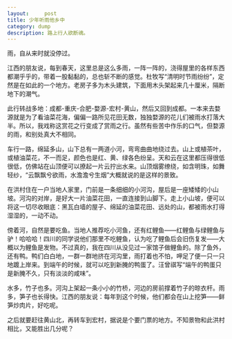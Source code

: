 ```yaml
---
layout:     post
title: 少年听雨他乡中
category: dump
description: 路上行人欲断魂。
---
```

雨，自从来时就没停过。

江西的朋友说，每到春天，这里总是这么多雨，一阵一阵的，浇得屋里的各样东西都潮乎乎的，带着一股黏黏的，总也斩不断的感觉。杜牧写“清明时节雨纷纷”，定然是在如此的一个地方。老房子多为木头建筑，下面用木头架起来几十厘米，隔断地下的潮气。

此行转战多地：成都-重庆-合肥-婺源-宏村-黄山，然后又回到成都。一本来去婺源就是为了看油菜花海，偏偏一路所见花田无数，独独婺源的花儿们被雨水打落大半。所以，我戏称这赏花之行变成了赏雨之行。虽然有些苦中作乐的口气，但婺源的雨，和别处真大不相同。

车行一路，绵延多山，山下总有一两道小河，弯弯曲曲地绕过去。山上或植茶叶，或植油菜花，不一而足，颜色也是红、黄、绿各色纷呈。天和云在这里都压得很低很低，仿佛站在山顶便可以撩起一片云拧出水来。山顶烟雾缭绕，如含明珠，如舞轻纱，“云飘飘兮欲雨，水澹澹兮生烟”大概就说的是这样的景致。

在洪村住在一户当地人家里，门前是一条细细的小河沟，屋后是一座矮矮的小山坡。河沟的对岸，是好大一片油菜花田，一直连接到山脚下。走上小山坡，便可以将这一切尽收眼底：黑瓦白墙的屋子、绵延的油菜花田、远处的山，都被雨水打得湿湿的，一动不动。

傍着河，自然是要吃鱼。当地人推荐吃小河鱼，还有红鲤鱼——红鲤鱼与绿鲤鱼与驴！哈哈哈！四川的同学说他们那里不吃鲤鱼，认为吃了鲤鱼后会旧伤复发——大概以为鲤鱼是发物。不过真的，我在四川从没见过一家馆子做鲤鱼的。除了鱼外，还有鸭。鸭们白白地，一群一群地挤在河沟里，雨打着也不怕，呷足了便一只一只地踱上岸来。到端午的时候，就可以吃到新腌的鸭蛋了。汪曾祺写“端午的鸭蛋只是新腌不久，只有淡淡的咸味”。

水多，竹子也多。河沟上架起一条小小的竹桥，河边的房前撑着竹子的晾衣杆。雨多，笋子也长得快。江西的朋友说：每年到这个时候，他们都会在山上挖笋——鲜笋炒肉片，好吃呢。

之后就要赶往黄山北，再转车到宏村，据说是个要门票的地方。不知景物和此洪村相比，又能胜出几分呢？